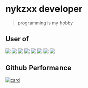 # nykzxx developer
> programming is my hobby 
## User of
<img src="https://img.shields.io/badge/-Visual%20Studio%20Code-333333?style=flat&logo=visual-studio-code&logoColor=007ACC"/>
<img src="https://img.shields.io/badge/HTML5-E34F26?style=for-the-badge&logo=html5&logoColor=white"/>
<img src="https://img.shields.io/badge/CSS-239120?&style=for-the-badge&logo=css3&logoColor=white"/>
<img src="https://img.shields.io/badge/PHP-777BB4?style=for-the-badge&logo=php&logoColor=white"/>
<img src="https://img.shields.io/badge/JavaScript-F7DF1E?style=for-the-badge&logo=javascript&logoColor=black" />
<img src="https://img.shields.io/badge/Node.js-43853D?style=for-the-badge&logo=node.js&logoColor=white"/>
<img src="https://img.shields.io/badge/Express.js-404D59?style=for-the-badge"/>
<img src="https://img.shields.io/badge/Linux-E34F26?style=for-the-badge&logo=linux&logoColor=black"/>

## Github Performance
[![card](https://github-readme-stats.vercel.app/api?username=nykzxx&theme=dark&show_icons=true)](https://github.com/anuraghazra/github-readme-stats)
